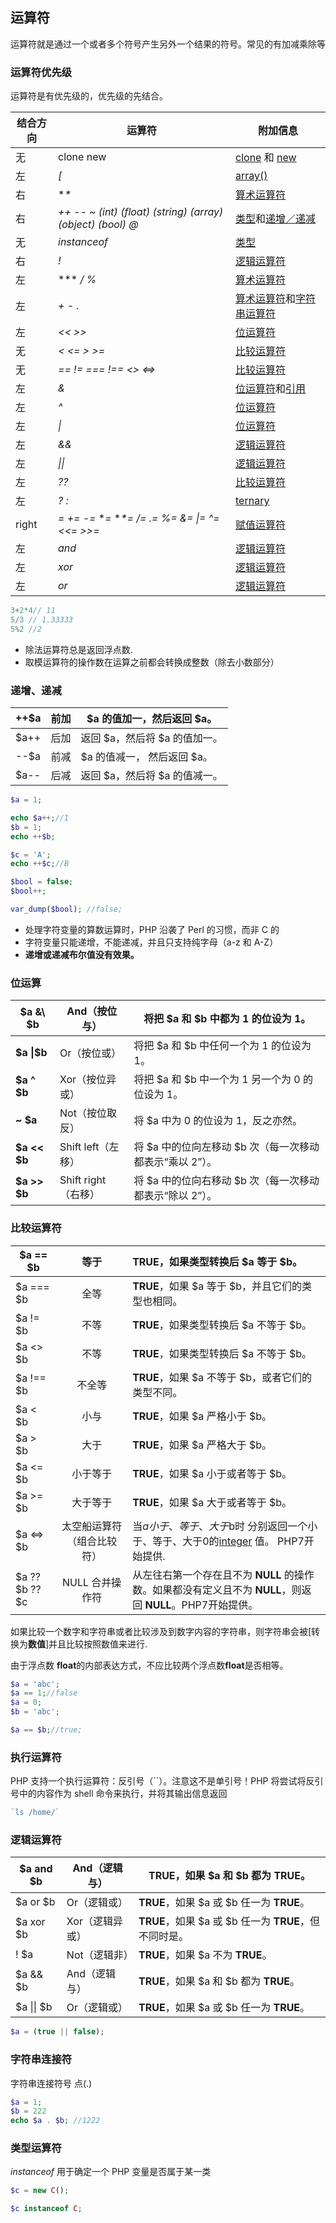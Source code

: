 ## 运算符

运算符就是通过一个或者多个符号产生另外一个结果的符号。常见的有加减乘除等

### 运算符优先级

运算符是有优先级的，优先级的先结合。

| 结合方向  | 运算符                                      | 附加信息                                     |
| ----- | ---------------------------------------- | ---------------------------------------- |
| 无     | clone new                                | [clone](http://php.net/manual/zh/language.oop5.cloning.php) 和 [new](http://php.net/manual/zh/language.oop5.basic.php#language.oop5.basic.new) |
| 左     | *[*                                      | [array()](http://php.net/manual/zh/function.array.php) |
| 右     | **\**                                    | [算术运算符](http://php.net/manual/zh/language.operators.arithmetic.php) |
| 右     | *++* *--* *~* *(int)* *(float)* *(string)* *(array)* *(object)* *(bool)* *@* | [类型](http://php.net/manual/zh/language.types.php)和[递增／递减](http://php.net/manual/zh/language.operators.increment.php) |
| 无     | *instanceof*                             | [类型](http://php.net/manual/zh/language.types.php) |
| 右     | *!*                                      | [逻辑运算符](http://php.net/manual/zh/language.operators.logical.php) |
| 左     | *** */* *%*                              | [算术运算符](http://php.net/manual/zh/language.operators.arithmetic.php) |
| 左     | *+* *-* *.*                              | [算术运算符](http://php.net/manual/zh/language.operators.arithmetic.php)和[字符串运算符](http://php.net/manual/zh/language.operators.string.php) |
| 左     | *<<* *>>*                                | [位运算符](http://php.net/manual/zh/language.operators.bitwise.php) |
| 无     | *<* *<=* *>* *>=*                        | [比较运算符](http://php.net/manual/zh/language.operators.comparison.php) |
| 无     | *==* *!=* *===* *!==* *<>* *<=>*         | [比较运算符](http://php.net/manual/zh/language.operators.comparison.php) |
| 左     | *&*                                      | [位运算符](http://php.net/manual/zh/language.operators.bitwise.php)和[引用](http://php.net/manual/zh/language.references.php) |
| 左     | *^*                                      | [位运算符](http://php.net/manual/zh/language.operators.bitwise.php) |
| 左     | *\|*                                     | [位运算符](http://php.net/manual/zh/language.operators.bitwise.php) |
| 左     | *&&*                                     | [逻辑运算符](http://php.net/manual/zh/language.operators.logical.php) |
| 左     | *\|\|*                                   | [逻辑运算符](http://php.net/manual/zh/language.operators.logical.php) |
| 左     | *??*                                     | [比较运算符](http://php.net/manual/zh/language.operators.comparison.php) |
| 左     | *? :*                                    | [ternary](http://php.net/manual/zh/language.operators.comparison.php#language.operators.comparison.ternary) |
| right | *=* *+=* *-=* **=* **\*=* */=* *.=* *%=* *&=* *\|=* *^=* *<<=* *>>=* | [赋值运算符](http://php.net/manual/zh/language.operators.assignment.php) |
| 左     | *and*                                    | [逻辑运算符](http://php.net/manual/zh/language.operators.logical.php) |
| 左     | *xor*                                    | [逻辑运算符](http://php.net/manual/zh/language.operators.logical.php) |
| 左     | *or*                                     | [逻辑运算符](http://php.net/manual/zh/language.operators.logical.php) |



```php
3+2*4// 11
5/3 // 1.33333
5%2 //2
```

- 除法运算符总是返回浮点数.
- 取模运算符的操作数在运算之前都会转换成整数（除去小数部分）

###  递增、递减

| ++$a | 前加   | $a 的值加一，然后返回 $a。   |
| ---- | ---- | ------------------ |
| $a++ | 后加   | 返回 $a，然后将 $a 的值加一。 |
| --$a | 前减   | $a 的值减一， 然后返回 $a。  |
| $a-- | 后减   | 返回 $a，然后将 $a 的值减一。 |

```php
$a = 1;

echo $a++;//1
$b = 1;
echo ++$b;

$c = 'A';
echo ++$c;//B 

$bool = false;
$bool++;

var_dump($bool); //false;
```

- 处理字符变量的算数运算时，PHP 沿袭了 Perl 的习惯，而非 C 的
- 字符变量只能递增，不能递减，并且只支持纯字母（a-z 和 A-Z）
- **递增或递减布尔值没有效果。**

### 位运算

| **\$a \&\ $b** | And（按位与）        | 将把 $a 和 $b 中都为 1 的位设为 1。           |
| -------------- | --------------- | ---------------------------------- |
| **$a \|\$b**   | Or（按位或）         | 将把 $a 和 $b 中任何一个为 1 的位设为 1。        |
| **$a ^ \$b**   | Xor（按位异或）       | 将把 $a 和 $b 中一个为 1 另一个为 0 的位设为 1。   |
| **~ \$a**      | Not（按位取反）       | 将 $a 中为 0 的位设为 1，反之亦然。             |
| **\$a << \$b** | Shift left（左移）  | 将 $a 中的位向左移动 $b 次（每一次移动都表示“乘以 2”）。 |
| **\$a >> \$b** | Shift right（右移） | 将 $a 中的位向右移动 $b 次（每一次移动都表示“除以 2”）。 |



### 比较运算符

| $a == $b        |      等于       | **TRUE**，如果类型转换后 $a 等于 $b。               |
| --------------- | :-----------: | :--------------------------------------- |
| $a === $b       |      全等       | **TRUE**，如果 $a 等于 $b，并且它们的类型也相同。         |
| $a != $b        |      不等       | **TRUE**，如果类型转换后 $a 不等于 $b。              |
| $a <> $b        |      不等       | **TRUE**，如果类型转换后 $a 不等于 $b。              |
| $a !== $b       |      不全等      | **TRUE**，如果 $a 不等于 $b，或者它们的类型不同。         |
| $a < $b         |      小与       | **TRUE**，如果 $a 严格小于 $b。                  |
| $a > $b         |      大于       | **TRUE**，如果 $a 严格大于 $b。                  |
| $a <= $b        |     小于等于      | **TRUE**，如果 $a 小于或者等于 $b。                |
| $a >= $b        |     大于等于      | **TRUE**，如果 $a 大于或者等于 $b。                |
| $a <=> $b       | 太空船运算符（组合比较符） | 当$a小于、等于、大于$b时 分别返回一个小于、等于、大于0的[integer](http://php.net/manual/zh/language.types.integer.php) 值。 PHP7开始提供. |
| $a ?? $b ?? \$c |  NULL 合并操作符   | 从左往右第一个存在且不为 **NULL** 的操作数。如果都没有定义且不为 **NULL**，则返回 **NULL**。PHP7开始提供。 |

如果比较一个数字和字符串或者比较涉及到数字内容的字符串，则字符串会被[转换为**数值**]并且比较按照数值来进行.

由于浮点数 **float**的内部表达方式，不应比较两个浮点数**float**是否相等。

```php
$a = 'abc';
$a == 1;//false
$a = 0;
$b = 'abc';

$a == $b;//true;
```

### 执行运算符

PHP 支持一个执行运算符：反引号（``）。注意这不是单引号！PHP 将尝试将反引号中的内容作为 shell 命令来执行，并将其输出信息返回

```php
`ls /home/`
```



### 逻辑运算符

| \$a and $b   | And（逻辑与）  | **TRUE**，如果 $a 和 $b 都为 **TRUE**。        |
| ------------ | --------- | --------------------------------------- |
| \$a or \$b   | Or（逻辑或）   | **TRUE**，如果 $a 或 $b 任一为 **TRUE**。       |
| \$a xor \$b  | Xor（逻辑异或） | **TRUE**，如果 $a 或 $b 任一为 **TRUE**，但不同时是。 |
| ! $a         | Not（逻辑非）  | **TRUE**，如果 $a 不为 **TRUE**。             |
| \$a && $b    | And（逻辑与）  | **TRUE**，如果 $a 和 $b 都为 **TRUE**。        |
| \$a \|\| \$b | Or（逻辑或）   | **TRUE**，如果 $a 或 $b 任一为 **TRUE**。       |

```php
$a = (true || false);
```

### 字符串连接符

字符串连接符号 点(.)

```php
$a = 1;
$b = 222
echo $a . $b; //1222

```



### 类型运算符

*instanceof* 用于确定一个 PHP 变量是否属于某一类

```php
$c = new C();

$c instanceof C;
```
